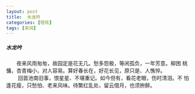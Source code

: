 ```yaml
---
layout: post
title:  水龙吟
categories: [程垓]
tags: [宋词]
---
```


##### 水龙吟

　　夜来风雨匆匆，故园定是花无几。愁多怨极，等闲孤负，一年芳意。柳困
桃慵，杏青梅小，对人容易。算好春长在，好花长见，原只是、人憔悴。　　
　 
<br>　　 回首池南旧事，恨星星、不堪重记。如今但有，看花老眼，伤时清泪。不
怕逢花瘦，只愁怕、老来风味。待繁红乱处，留云借月，也须拚醉。　　　　 
　　　　　　　 


























　　　　　　　　　　 





































